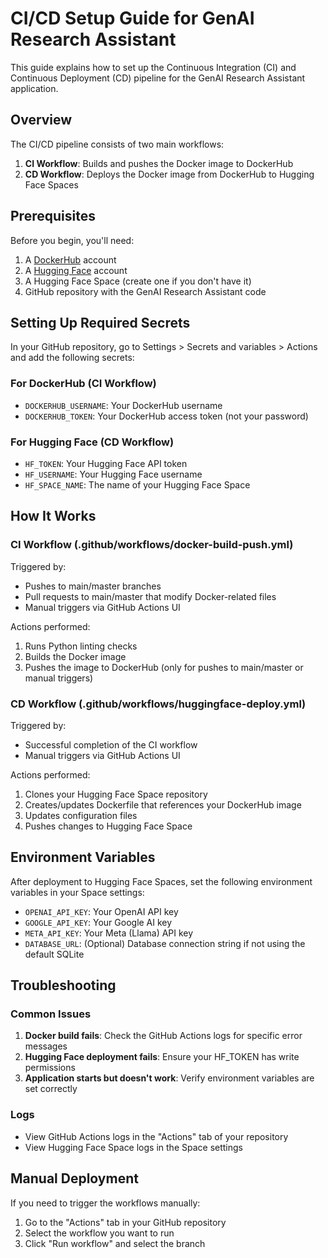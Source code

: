 # CI/CD Setup Guide for GenAI Research Assistant

This guide explains how to set up the Continuous Integration (CI) and Continuous Deployment (CD) pipeline for the GenAI Research Assistant application.

## Overview

The CI/CD pipeline consists of two main workflows:

1. **CI Workflow**: Builds and pushes the Docker image to DockerHub
2. **CD Workflow**: Deploys the Docker image from DockerHub to Hugging Face Spaces

## Prerequisites

Before you begin, you'll need:

1. A [DockerHub](https://hub.docker.com/) account
2. A [Hugging Face](https://huggingface.co/) account
3. A Hugging Face Space (create one if you don't have it)
4. GitHub repository with the GenAI Research Assistant code

## Setting Up Required Secrets

In your GitHub repository, go to Settings > Secrets and variables > Actions and add the following secrets:

### For DockerHub (CI Workflow)
- `DOCKERHUB_USERNAME`: Your DockerHub username
- `DOCKERHUB_TOKEN`: Your DockerHub access token (not your password)

### For Hugging Face (CD Workflow)
- `HF_TOKEN`: Your Hugging Face API token
- `HF_USERNAME`: Your Hugging Face username
- `HF_SPACE_NAME`: The name of your Hugging Face Space

## How It Works

### CI Workflow (.github/workflows/docker-build-push.yml)

Triggered by:
- Pushes to main/master branches
- Pull requests to main/master that modify Docker-related files
- Manual triggers via GitHub Actions UI

Actions performed:
1. Runs Python linting checks
2. Builds the Docker image
3. Pushes the image to DockerHub (only for pushes to main/master or manual triggers)

### CD Workflow (.github/workflows/huggingface-deploy.yml)

Triggered by:
- Successful completion of the CI workflow
- Manual triggers via GitHub Actions UI

Actions performed:
1. Clones your Hugging Face Space repository
2. Creates/updates Dockerfile that references your DockerHub image
3. Updates configuration files
4. Pushes changes to Hugging Face Space

## Environment Variables

After deployment to Hugging Face Spaces, set the following environment variables in your Space settings:

- `OPENAI_API_KEY`: Your OpenAI API key
- `GOOGLE_API_KEY`: Your Google AI key
- `META_API_KEY`: Your Meta (Llama) API key
- `DATABASE_URL`: (Optional) Database connection string if not using the default SQLite

## Troubleshooting

### Common Issues

1. **Docker build fails**: Check the GitHub Actions logs for specific error messages
2. **Hugging Face deployment fails**: Ensure your HF_TOKEN has write permissions
3. **Application starts but doesn't work**: Verify environment variables are set correctly

### Logs

- View GitHub Actions logs in the "Actions" tab of your repository
- View Hugging Face Space logs in the Space settings

## Manual Deployment

If you need to trigger the workflows manually:

1. Go to the "Actions" tab in your GitHub repository
2. Select the workflow you want to run
3. Click "Run workflow" and select the branch 